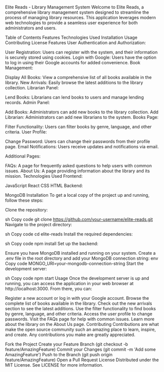 Elite Reads - Library Management System
Welcome to Elite Reads, a comprehensive library management system designed to streamline the process of managing library resources. This application leverages modern web technologies to provide a seamless user experience for both administrators and users.

Table of Contents
Features
Technologies Used
Installation
Usage
Contributing
License
Features
User Authentication and Authorization:

User Registration: Users can register with the system, and their information is securely stored using cookies.
Login with Google: Users have the option to log in using their Google accounts for added convenience.
Book Management:

Display All Books: View a comprehensive list of all books available in the library.
New Arrivals: Easily browse the latest additions to the library collection.
Librarian Panel:

Lend Books: Librarians can lend books to users and manage lending records.
Admin Panel:

Add Books: Administrators can add new books to the library collection.
Add Librarian: Administrators can add new librarians to the system.
Books Page:

Filter Functionality: Users can filter books by genre, language, and other criteria.
User Profile:

Change Password: Users can change their passwords from their profile page.
Email Notifications: Users receive updates and notifications via email.

Additional Pages:

FAQs: A page for frequently asked questions to help users with common issues.
About Us: A page providing information about the library and its mission.
Technologies Used
Frontend:

JavaScript
React
CSS
HTML
Backend:

MongoDB
Installation
To get a local copy of the project up and running, follow these steps:

Clone the repository:

sh
Copy code
git clone https://github.com/your-username/elite-reads.git
Navigate to the project directory:

sh
Copy code
cd elite-reads
Install the required dependencies:

sh
Copy code
npm install
Set up the backend:

Ensure you have MongoDB installed and running on your system.
Create a .env file in the root directory and add your MongoDB connection string:
env
Copy code
MONGO_URI=your-mongodb-connection-string
Start the development server:

sh
Copy code
npm start
Usage
Once the development server is up and running, you can access the application in your web browser at http://localhost:3000. From there, you can:

Register a new account or log in with your Google account.
Browse the complete list of books available in the library.
Check out the new arrivals section to see the latest additions.
Use the filter functionality to find books by genre, language, and other criteria.
Access the user profile to change passwords.
Visit the FAQs page for help with common issues.
Learn more about the library on the About Us page.
Contributing
Contributions are what make the open source community such an amazing place to learn, inspire, and create. Any contributions you make are greatly appreciated.

Fork the Project
Create your Feature Branch (git checkout -b feature/AmazingFeature)
Commit your Changes (git commit -m 'Add some AmazingFeature')
Push to the Branch (git push origin feature/AmazingFeature)
Open a Pull Request
License
Distributed under the MIT License. See LICENSE for more information.
